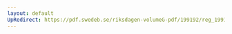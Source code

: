 ```yaml
---
layout: default
UpRedirect: https://pdf.swedeb.se/riksdagen-volumeG-pdf/199192/reg_199192/reg_199192_0925.pdf
---
```

